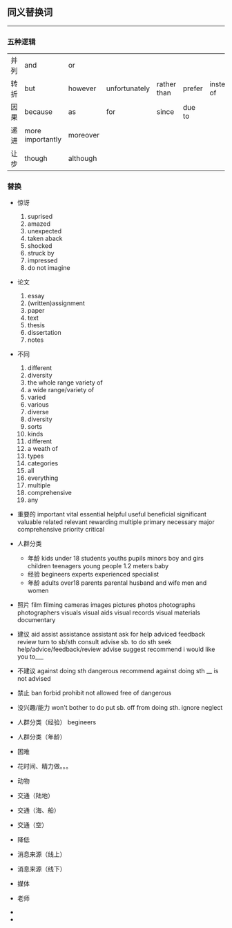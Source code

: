 ## 同义替换词
___
### 五种逻辑
||||||||
|---|---|---|---|---|---|---|
|并列|and|or
转折|but|however|unfortunately|rather than|prefer|instead of|
因果|because|as|for|since|due to
递进|more importantly|moreover
让步|though|although

### 替换

+ 惊讶
    1. suprised
    2. amazed
    3. unexpected
    4. taken aback
    5. shocked
    6. struck by
    7. impressed
    8. do not imagine

+ 论文
    1. essay
    2. (written)assignment
    3. paper
    4. text
    5. thesis
    6. dissertation
    7. notes
+ 不同
    1. different
    2. diversity
    3. the whole range variety of
    4. a wide range/variety of 
    5. varied
    6. various
    7. diverse
    8. diversity
    9. sorts
    10. kinds
    11. different
    12. a weath of
    13. types
    14. categories
    15. all
    16. everything
    17. multiple
    18. comprehensive
    19. any
+ 重要的
     important
     vital
     essential
     helpful
     useful
     beneficial
     significant
     valuable
     related
     relevant
     rewarding
     multiple
     primary
     necessary
     major
     comprehensive
     priority
     critical
+ 人群分类
    + 年龄
        kids
        under 18
        students
        youths
        pupils
        minors
        boy and girs
        children
        teenagers
        young people
        1.2 meters
        baby
    + 经验
        begineers
        experts
        experienced
        specialist
    + 年龄
        adults
        over18
        parents
        parental
        husband and wife
        men and women
        
+ 照片
    film
    filming
    cameras
    images
    pictures
    photos
    photographs
    photographers
    visuals
    visual aids
    visual
    records
    visual materials
    documentary
    
+ 建议
    aid
    assist
    assistance
    assistant
    ask for help
    adviced
    feedback
    review
    turn to sb/sth
    consult
    advise sb. to do sth
    seek help/advice/feedback/review
    advise
    suggest
    recommend
    i would like you to___
+ 不建议
    against doing sth
    dangerous
    recommend against doing sth
    __ is not advised
+ 禁止
    ban
    forbid
    prohibit
    not allowed
    free of
    dangerous
    
+ 没兴趣/能力
    won't bother to do 
    put sb. off from doing sth.
    ignore
    neglect
+ 人群分类（经验）
    begineers
    
+ 人群分类（年龄）
+ 困难
+ 花时间、精力做。。。
+ 动物
+ 交通（陆地）
+ 交通（海、船）
+ 交通（空）
+ 降低
+ 消息来源（线上）
+ 消息来源（线下）
+ 媒体
+ 老师
+ 
+ 